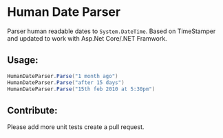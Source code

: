 # Human Date Parser

Parser human readable dates to `System.DateTime`. Based on TimeStamper and updated to work with Asp.Net Core/.NET Framwork.

Usage:
---
```csharp
HumanDateParser.Parse("1 month ago")
HumanDateParser.Parse("after 15 days")
HumanDateParser.Parse("15th feb 2010 at 5:30pm")
```

Contribute:
---
Please add more unit tests create a pull request.
